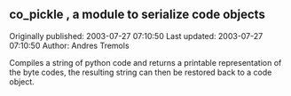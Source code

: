 ## co_pickle , a module to serialize code objects 
Originally published: 2003-07-27 07:10:50 
Last updated: 2003-07-27 07:10:50 
Author: Andres Tremols 
 
Compiles a string of python code and returns a printable representation of the byte codes, the resulting string can then be restored back to a code object.